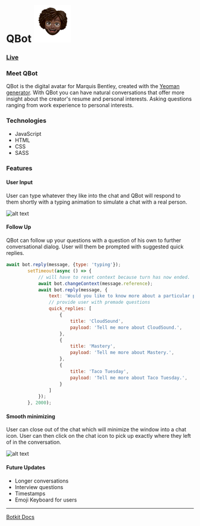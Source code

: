 # QBot <img src="https://github.com/codedbyq/qbot/blob/master/public/avatars/4bcbc8578c6058ed195a3566639ebb74-sticker.png" alt="avatar" title="QBot" width="100" height="100" />

### [Live](https://hello-qbot.herokuapp.com/)

### Meet QBot 
QBot is the digital avatar for Marquis Bentley, created with the [Yeoman generator](https://github.com/howdyai/botkit/tree/master/packages/generator-botkit#readme).
With QBot you can have natural conversations that offer more insight about the creator's resume and personal interests. Asking questions ranging from work experience to personal interests.

### Technologies
* JavaScript
* HTML
* CSS
* SASS

### Features
#### User Input
User can type whatever they like into the chat and QBot will respond to them shortly with a typing animation to simulate a chat with a real person.

![alt text][name]

#### Follow Up 
QBot can follow up your questions with a question of his own to further conversational dialog. User will them be prompted with suggested quick replies.
```javascript
await bot.reply(message, {type: 'typing'});
        setTimeout(async () => {
            // will have to reset context because turn has now ended.
            await bot.changeContext(message.reference);
            await bot.reply(message, {
                text: 'Would you like to know more about a particular project?',
                // provide user with premade questions
                quick_replies: [
                    {
                        title: 'CloudSound',
                        payload: 'Tell me more about CloudSound.',
                    },
                    {
                        title: 'Mastery',
                        payload: 'Tell me more about Mastery.',
                    },
                    {
                        title: 'Taco Tuesday',
                        payload: 'Tell me more about Taco Tuesday.',
                    }
                ]
            });
        }, 2000);
```

#### Smooth minimizing
User can close out of the chat which will minimize the window into a chat icon. User can then click on the chat icon to pick up exactly where they left of in the conversation.

![alt text][closechat]

#### Future Updates
* Longer conversations
* Interview questions
* Timestamps
* Emoji Keyboard for users

---
[Botkit Docs](https://botkit.ai/docs/v4)

[closechat]: https://marquis-assets.s3-us-west-1.amazonaws.com/portfolio/closechat.gif "Close chat gif"
[name]: https://marquis-assets.s3-us-west-1.amazonaws.com/portfolio/name.gif "Whats your name"
